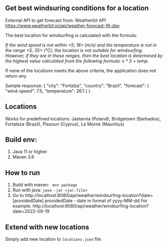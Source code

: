 ## Get best windsuring conditions for a location

External API to get forecast from: Weatherbit API https://www.weatherbit.io/api/weather-forecast-16-day

The best location for windsurfing is calculated with the formula:

*If the wind speed is not within <5; 18> (m/s) and the temperature is not in the range <5; 35> (°C), the location is not suitable for windsurfing. 
However, if they are in these ranges, then the best location is determined by the highest value calculated from the following formula:
v * 3 + temp.*

If none of the locations meets the above criteria, the application does not return any

Sample response:
{
  "city": "Fortalza",
  "country": "Brazil",
  "forecast": {
    "wind-speed": 7.5,
    "temperature": 26.1
  }
}

## Locations
Works for predefined locations:
Jastarnia (Poland), Bridgetown (Barbados), Fortaleza (Brazil), Pissouri (Cyprus), Le Morne (Mauritius)

## Build env:
1) Java 11 or higher
2) Maven 3.6

## How to run
1) Build with maven: ``` mvn package```
2) Run with java: ```java -jar <jar.file>```
3) Go to http://localhost:8080/api/weather/windsurfing-location?date=[providedDate]
providedDate - date in format of yyyy-MM-dd
For example: http://localhost:8080/api/weather/windsurfing-location?date=2022-09-19

## Extend with new locations
Simply add new location to ```locations.json``` file

